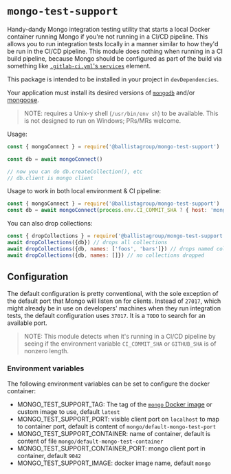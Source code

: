 # `mongo-test-support`

Handy-dandy Mongo integration testing utility that starts a local Docker container running Mongo if you're not running in a CI/CD pipeline.
This allows you to run integration tests locally in a manner similar to how they'd be run in the CI/CD pipeline. 
This module does nothing when running in a CI build pipeline, because Mongo should be configured as part of the build via something like [`.gitlab-ci.yml`'s `services`](https://docs.gitlab.com/ee/ci/yaml/#services) element.

This package is intended to be installed in your project in `devDependencies`.

Your application must install its desired versions of [`mongodb`](https://www.npmjs.com/package/mongodb) and/or [mongoose](https://www.npmjs.com/package/mongoose).

> NOTE: requires a Unix-y shell (`/usr/bin/env sh`) to be available.
>This is not designed to run on Windows; PRs/MRs welcome.

Usage:
```javascript
const { mongoConnect } = require('@ballistagroup/mongo-test-support')

const db = await mongoConnect()

// now you can do db.createCollection(), etc
// db.client is mongo client
```

Usage to work in both local environment & CI pipeline:
```javascript
const { mongoConnect } = require('@ballistagroup/mongo-test-support')
const db = await mongoConnect(process.env.CI_COMMIT_SHA ? { host: 'mongo', port: 27017 } : undefined)
```

You can also drop collections:
```javascript
const { dropCollections } = require('@ballistagroup/mongo-test-support')
await dropCollections({db}) // drops all collections
await dropCollections({db, names: ['foos', 'bars']}) // drops named collections
await dropCollections({db, names: []}) // no collections dropped
```

## Configuration

The default configuration is pretty conventional, with the sole exception of the default port that Mongo will listen on for clients.
Instead of `27017`, which might already be in use on developers' machines when they run integration tests, the default configuration uses `37017`.
It is a `TODO` to search for an available port.

>NOTE: This module detects when it's running in a CI/CD pipeline by seeing if the environment variable `CI_COMMIT_SHA` or `GITHUB_SHA` is of nonzero length.

### Environment variables

The following environment variables can be set to configure the docker container:
* MONGO_TEST_SUPPORT_TAG: The tag of the [`mongo` Docker image](https://hub.docker.com/_/mongo)  or custom image to use, default `latest`
* MONGO_TEST_SUPPORT_PORT: visible client port on `localhost` to map to container port, default is content of `mongo/default-mongo-test-port`
* MONGO_TEST_SUPPORT_CONTAINER: name of container, default is content of file `mongo/default-mongo-test-container`
* MONGO_TEST_SUPPORT_CONTAINER_PORT: mongo client port in container, default `9042`
* MONGO_TEST_SUPPORT_IMAGE: docker image name, default `mongo`
